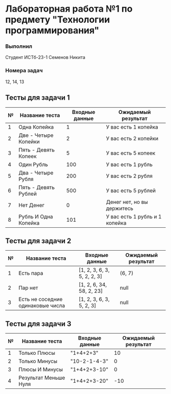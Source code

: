 # Лабораторная работа №1 по предмету "Технологии программирования"

### Выполнил 
Студент ИСТб-23-1 Семенов Никита 
### Номера задач
12, 14, 13
## Тесты для задачи 1
| №   | Название теста      | Входные данные | Ожидаемый результат                  |
|-----|---------------------|----------------|--------------------------------------|
| 1   | Одна Копейка        | 1              | У вас есть 1 копейка                |
| 2   | Две - Четыре Копейки| 2              | У вас есть 2 копейки                |
| 3   | Пять - Девять Копеек| 5              | У вас есть 5 копеек                 |
| 4   | Один Рубль          | 100            | У вас есть 1 рубль                  |
| 5   | Два - Четыре Рубля  | 200            | У вас есть 2 рубля                  |
| 6   | Пять - Девять Рублей| 500            | У вас есть 5 рублей                 |
| 7   | Нет Денег           | 0              | Денег нет, но вы держитесь          |
| 8   | Рубль И Одна Копейка| 101            | У вас есть 1 рубль и 1 копейка       |

## Тесты для задачи 2
| №   | Название теста                   | Входные данные                      | Ожидаемый результат |
|-----|----------------------------------|-------------------------------------|---------------------|
| 1   | Есть пара                        | [1, 2, 3, 6, 3, 5, 2, 2, 3]         | (6, 7)              |
| 2   | Пар нет                          | [1, 2, 6, 34, 58, 2, 23]            | null                |
| 3   | Есть не соседние одинаковые числа| [1, 2, 3, 6, 3, 5, 2, 3]            | null                |

## Тесты для задачи 3
| №   | Название теста        | Входные данные     | Ожидаемый результат |
|-----|-----------------------|--------------------|---------------------|
| 1   | Только Плюсы          | "1+4+2+3"          | 10                  |
| 2   | Только Минусы         | "10-2-1-4-3"       | 0                   |
| 3   | Плюсы И Минусы        | "1+4+2+3-10"       | 0                   |
| 4   | Результат Меньше Нуля | "1+4+2+3-20"       | -10                 |